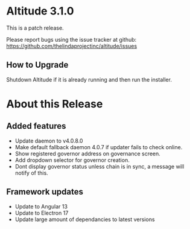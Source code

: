 # Altitude 3.1.0

This is a patch release.

Please report bugs using the issue tracker at github: https://github.com/thelindaprojectinc/altitude/issues

## How to Upgrade
Shutdown Altitude if it is already running and then run the installer.

# About this Release

## Added features
- Update daemon to v4.0.8.0
- Make default fallback daemon 4.0.7 if updater fails to check online.
- Show registered governor address on governance screen.
- Add dropdown selector for governor creation.
- Dont display governor status unless chain is in sync, a message will notify of this.

## Framework updates

- Update to Angular 13
- Update to Electron 17
- Update large amount of dependancies to latest versions